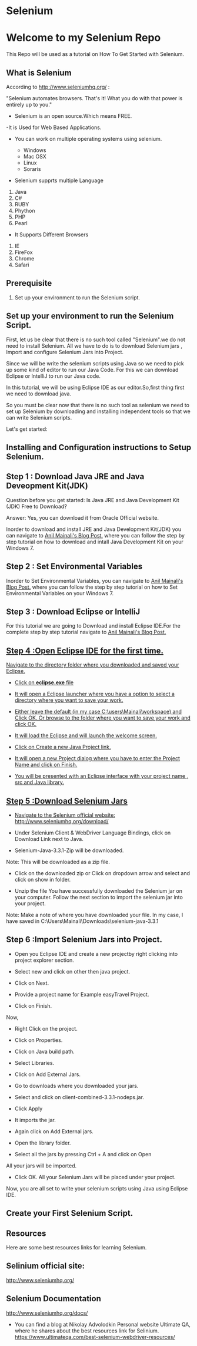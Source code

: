 # Selenium
# Welcome to my Selenium Repo

This Repo will be used as a tutorial on How To Get Started with Selenium.

## What is Selenium
According to http://www.seleniumhq.org/ :

"Selenium automates browsers. That's it! What you do with that power is entirely up to you."

- Selenium is an open source.Which means FREE.

-It is Used for Web Based Applications.

- You can work on multiple operating systems using selenium. 
  - Windows
  - Mac OSX
  - Linux
  - Soraris

- Selenium supprts multiple Language

1. Java
0. C#
0. RUBY 
0. Phython
0. PHP
0. Pearl

- It Supports Different Browsers

1. IE
0. FireFox
0. Chrome
0. Safari

## Prerequisite
1. Set up your environment to run the Selenium script.

## Set up your environment to run the Selenium Script.
First, let us be clear that there is no such tool called "Selenium".we do not need to install Selenium. All we have to do is to download Selenium jars , Import and configure Selenium Jars into Project.

Since we will be write the selenium scripts using Java so we need to pick up some kind of editor to run our Java Code. For this we can  download Eclipse or IntelliJ to run our Java code.

In this tutorial, we will be using Eclipse IDE as our editor.So,first thing first we need to download java.

So you must be clear now that there is no such tool as selenium we need to set up Selenium by downloading and installing independent tools so that we can write Selenium scripts.

Let's get started:

## Installing and Configuration instructions to Setup Selenium.

## Step 1 : Download Java JRE and Java Deveopment Kit(JDK)
Question before you get started: Is Java JRE and Java Development Kit (JDK) Free to Download?

Answer: Yes, you can download it from Oracle Official website.

Inorder to download and install JRE and Java Development Kit(JDK) you can navigate to <a href="http://softwaretestingcafe.com/how-to-download-and-install-java-development-kit-jdk/"> Anil Mainali's Blog Post.</a> where you can follow the step by step tutorial on how to download and intall Java Development Kit on your Windows 7.

## Step 2 : Set Environmental Variables
Inorder to Set Environmental Variables, you can navigate to <a href="http://softwaretestingcafe.com/how-to-set-the-path-and-environment-variables-in-windows-7/?preview=true"> Anil Mainali's Blog Post.</a> where you can follow the step by step tutorial on how to Set Environmental Variables on your Windows 7.

## Step 3 : Download Eclipse or IntelliJ
For this tutorial we are going to Download and install Eclipse IDE.For the complete step by step tutorial navigate to <a href="http://softwaretestingcafe.com/how-to-download-eclipse-neon-on-windows-7/"> Anil Mainali's Blog Post.

## Step 4 :Open Eclipse IDE for the first time.
Navigate to the directory folder where you downloaded and saved your Eclipse.

- Click on **eclipse.exe** file

- It will open a Eclipse launcher where you have a option to select a directory where you want to save your work.

- Either leave the default (in my case C:\users\Mainali\workspace) and Click OK. Or browse to the folder where you want to save your work and click OK.

- It will load the Eclipse and will launch the welcome screen.

- Click on Create a new Java Project link.

- It will open a new Project dialog where you have to enter the Project Name and click on Finish.

- You will be presented with an Eclipse interface with your project name , src and Java library.

## Step 5 :Download Selenium Jars
- Navigate to the Selenium official website: http://www.seleniumhq.org/download/

- Under Selenium Client & WebDriver Language Bindings, click on Download Link next to Java.

- Selenium-Java-3.3.1-Zip will be downloaded.

Note: This will be downloaded as a zip file.

- Click on the downloaded zip or Click on dropdown arrow and select and click on show in folder.

- Unzip the file
 You have successfully downloaded the Selenium jar on your computer. Follow the next section to import  the selenium jar into your project.
 
 Note: Make a note of where you have downloaded your file. In my case, I have saved in C:\Users\Mainali\Downloads\selenium-java-3.3.1

## Step 6 :Import Selenium Jars into Project.

- Open you Eclipse IDE and create a new projectby right clicking into project explorer section.

- Select new and click on other then java project.

- Click on Next.

- Provide a project name for Example easyTravel Project.

- Click on Finish.

Now,

- Right Click on the project.

- Click on Properties.

- Click on Java build path.

- Select Libraries.

- Click on Add External Jars.

- Go to downloads where you downloaded your jars.

- Select and click on client-combined-3.3.1-nodeps.jar.

- Click Apply

- It imports the jar.

- Again click on Add External jars.

- Open the library folder.

- Select all the jars by pressing Ctrl + A and click on Open

All your jars will be imported.

- Click OK. All your Selenium Jars will be placed under your project.

Now, you are all set to write your selenium scripts using Java using Eclipse IDE.


## Create your First Selenium Script.


## Resources
Here are some best resources links for learning Selenium.

## Selinium official site: 
http://www.seleniumhq.org/

## Selenium Documentation
http://www.seleniumhq.org/docs/



- You can find a blog at Nikolay Advolodkin Personal website Ultimate QA, where he shares about the best resources link for Selinium.
  https://www.ultimateqa.com/best-selenium-webdriver-resources/



